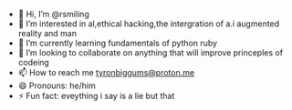 - 👋 Hi, I’m @rsmiling
- 👀 I’m interested in al,ethical hacking,the intergration of a.i augmented reality and man  
- 🌱 I’m currently learning fundamentals of python ruby
- 💞️ I’m looking to collaborate on anything that will improve princeples of codeing 
- 📫 How to reach me tyronbiggums@proton.me
- 😄 Pronouns: he/him
- ⚡ Fun fact: eveything i say is a lie but that   

<!---
rsmiling/rsmiling is a ✨ special ✨ repository because its `README.md` (this file) appears on your GitHub profile.
You can click the Preview link to take a look at your changes.
--->
